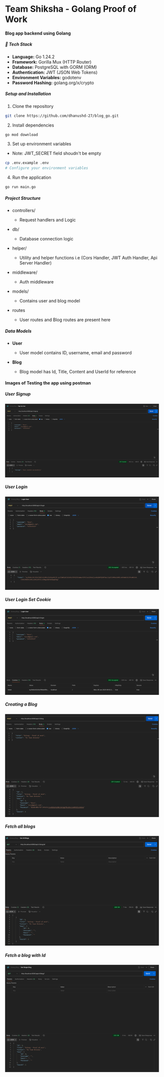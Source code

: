 # Team Shiksha - Golang Proof of Work

#### Blog app backend using Golang

##### 🚀 Tech Stack

- **Language:** Go 1.24.2
- **Framework:** Gorilla Mux (HTTP Router)
- **Database:** PostgreSQL with GORM (ORM)
- **Authentication:** JWT (JSON Web Tokens)
- **Environment Variables:** godotenv
- **Password Hashing:** golang.org/x/crypto


##### Setup and Installation

1. Clone the repository
```bash
git clone https://github.com/dhanushd-27/blog_go.git
```

2. Install dependencies
```bash
go mod download
```

3. Set up environment variables
  - Note: JWT_SECRET field shoudn't be empty
```bash
cp .env.example .env
# Configure your environment variables
```

4. Run the application
```bash
go run main.go
```

##### Project Structure

- controllers/
  - Request handlers and Logic

- db/
  - Database connection logic

- helper/
  - Utility and helper functions i.e (Cors Handler, JWT Auth Handler, Api Server Handler)

- middleware/
  - Auth middleware

- models/
  - Contains user and blog model

- routes
  - User routes and Blog routes are present here

##### Data Models

- **User**
  - User model contains ID, username, email and password

- **Blog**
  - Blog model has Id, Title, Content and UserId for reference

#### Images of Testing the app using postman

##### User Signup
![User Signup](./assets/user-signup.png)

##### User Login
![User Login](./assets/user-login.png)

##### User Login Set Cookie

![User Login with cookie](./assets/user-login-cookie.png)

##### Creating a Blog
![Create Blog](./assets/blog-created.png)

##### Fetch all blogs
![Fetch All Blogs](./assets/fetch-all-blogs.png)

##### Fetch a blog with Id
![Fetch Blog by ID](./assets/fetch-blog-using-id.png)